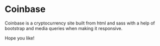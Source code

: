 # Coinbase 


Coinbase is a cryptocurrency site built from html and sass with a help of bootstrap and media queries when making it responsive.

Hope you like!
